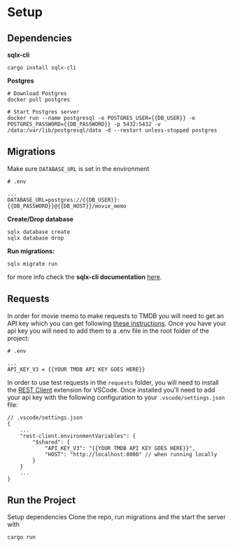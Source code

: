 # Setup

## Dependencies
**sqlx-cli**
```
cargo install sqlx-cli
```
**Postgres**
```
# Download Postgres
docker pull postgres

# Start Postgres server
docker run --name postgresql -e POSTGRES_USER={{DB_USER}} -e POSTGRES_PASSWORD={{DB_PASSWORD}} -p 5432:5432 -v /data:/var/lib/postgresql/data -d --restart unless-stopped postgres
```

## Migrations
Make sure `DATABASE_URL` is set in the environment
```
# .env

...
DATABASE_URL=postgres://{{DB_USER}}:{{DB_PASSWORD}}@{{DB_HOST}}/movie_memo
```
**Create/Drop database**
```
sqlx database create
sqlx database drop
```

**Run migrations:**
```
sqlx migrate run
```

for more info check the **sqlx-cli documentation** [here](https://github.com/launchbadge/sqlx/tree/main/sqlx-cli).

## Requests
In order for movie memo to make requests to TMDB you will need to get an API key which you can get following [these instructions](https://developers.themoviedb.org/3/getting-started/introduction). Once you have your api key
you will need to add them to a .env file in the root folder of the project:

```
# .env

...
API_KEY_V3 = {{YOUR TMDB API KEY GOES HERE}}
```

In order to use test requests in the `requests` folder, you will need to install the [REST Client](https://marketplace.visualstudio.com/items?itemName=humao.rest-client) extension for VSCode. Once installed 
you'll need to add your api key with the following configuration to your `.vscode/settings.json` file:
```
// .vscode/settings.json
{
    ...
    "rest-client.environmentVariables": {
        "$shared": {
            "API_KEY_V3": "{{YOUR TMDB API KEY GOES HERE}}",
            "HOST": "http://localhost:8000" // when running locally
        }
    }
    ...
}
```

## Run the Project
Setup dependencies
Clone the repo, run migrations and the start the server with  
```
cargo run
```